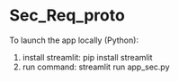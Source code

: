 # Sec_Req_proto

To launch the app locally (Python):
1. install streamlit: pip install streamlit
2. run command: streamlit run app_sec.py
